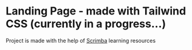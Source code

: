 # Landing Page - made with Tailwind CSS (currently in a progress...)

Project is made with the help of [Scrimba](https://scrimba.com/allcourses) learning resources
